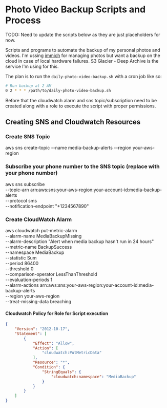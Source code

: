 # Photo Video Backup Scripts and Process

TODO: Need to update the scripts below as they are just placeholders for now.

Scripts and programs to automate the backup of my personal photos and videos. I'm ussing [immich](https://immich.app/)
for managing photos but want a backup on the cloud in case of local hardware failures. S3 Glacier - Deep Archive is
the service I'm using for this.

The plan is to run the `daily-photo-video-backup.sh` with a cron job like so:

```bash
# Run backup at 2 AM
0 2 * * * /path/to/daily-photo-video-backup.sh
```

Before that the cloudwatch alarm and sns topic/subscription need to be created along with a role to execute the script
with proper permissions.

## Creating SNS and Cloudwatch Resources
### Create SNS Topic
aws sns create-topic --name media-backup-alerts --region your-aws-region

### Subscribe your phone number to the SNS topic (replace with your phone number)
aws sns subscribe \
    --topic-arn arn:aws:sns:your-aws-region:your-account-id:media-backup-alerts \
    --protocol sms \
    --notification-endpoint "+1234567890"

### Create CloudWatch Alarm
aws cloudwatch put-metric-alarm \
    --alarm-name MediaBackupMissing \
    --alarm-description "Alert when media backup hasn't run in 24 hours" \
    --metric-name BackupSuccess \
    --namespace MediaBackup \
    --statistic Sum \
    --period 86400 \
    --threshold 0 \
    --comparison-operator LessThanThreshold \
    --evaluation-periods 1 \
    --alarm-actions arn:aws:sns:your-aws-region:your-account-id:media-backup-alerts \
    --region your-aws-region \
    --treat-missing-data breaching

#### Cloudwatch Policy for Role for Script execution
```json
{
    "Version": "2012-10-17",
    "Statement": [
        {
            "Effect": "Allow",
            "Action": [
                "cloudwatch:PutMetricData"
            ],
            "Resource": "*",
            "Condition": {
                "StringEquals": {
                    "cloudwatch:namespace": "MediaBackup"
                }
            }
        }
    ]
}
```
